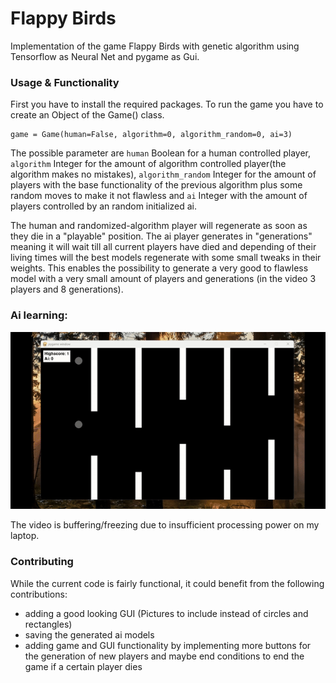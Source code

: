 # Flappy Birds

Implementation of the game Flappy Birds with genetic algorithm using Tensorflow as Neural Net and pygame as Gui.

### Usage & Functionality 

First you have to install the required packages. 
To run the game you have to create an Object of the Game() class. 
```
game = Game(human=False, algorithm=0, algorithm_random=0, ai=3)
```
The possible parameter are `human` Boolean for a human controlled player, `algorithm` Integer for the amount of algorithm controlled player(the algorithm makes no mistakes), `algorithm_random` Integer for the amount of players with the base functionality of the previous algorithm plus some random moves to make it not flawless and `ai` Integer with the amount of players controlled by an random initialized ai. 

The human and randomized-algorithm player will regenerate as soon as they die in a "playable" position. The ai player generates in "generations" meaning it will wait till all current players have died and depending of their living times will the best models regenerate with some small tweaks in their weights. This enables the possibility to generate a very good to flawless model with a very small amount of players and generations (in the video 3 players and 8 generations). 

### Ai learning:
![Learning Ai](https://raw.githubusercontent.com/Skilsu/FlappyBirdsPygame/master/data/FlappyBirdsAi.gif)

The video is buffering/freezing due to insufficient processing power on my laptop.

### Contributing
While the current code is fairly functional, it could benefit from the following contributions:
* adding a good looking GUI (Pictures to include instead of circles and rectangles)
* saving the generated ai models
* adding game and GUI functionality by implementing more buttons for the generation of new players and maybe end conditions to end the game if a certain player dies

